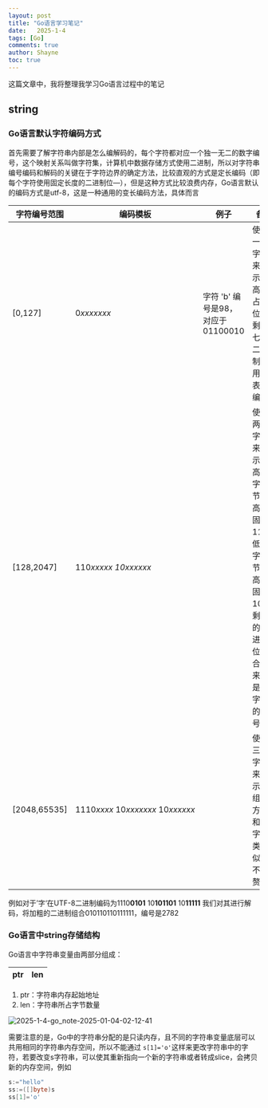 ```yaml
---
layout: post
title: "Go语言学习笔记"
date:   2025-1-4
tags: [Go]
comments: true
author: Shayne
toc: true
---
```

这篇文章中，我将整理我学习Go语言过程中的笔记

<!-- more -->

## string

### Go语言默认字符编码方式

首先需要了解字符串内部是怎么编解码的，每个字符都对应一个独一无二的数字编号，这个映射关系叫做字符集，计算机中数据存储方式使用二进制，所以对字符串编号编码和解码的关键在于字符边界的确定方法，比较直观的方式是定长编码（即每个字符使用固定长度的二进制位—），但是这种方式比较浪费内存，Go语言默认的编码方式是utf-8，这是一种通用的变长编码方法，具体而言

| 字符编号范围 | 编码模板                                  | 例子                              | 备注                                                                                                          |
| ------------ | ----------------------------------------- | --------------------------------- | ------------------------------------------------------------------------------------------------------------- |
| [0,127]      | 0*xxxxxxx*                              | 字符 'b' 编号是98，对应于01100010 | 使用一个字节来表示，高位0占位，剩下七位二进制位用于表示编号                                                   |
| [128,2047]   | 110*xxxxx *10*xxxxxx*                |                                   | 使用两个字节来表示，高位字节，高位固定110；<br />低位字节，高位固定10，剩余的二进制位组合起来就是该字符的编号 |
| [2048,65535] | 1110*xxxx* 10*xxxxxxx* 10*xxxxxx* |                                   | 使用三个字节来表示，组合方式和双字节类似，不作赘述                                                            |

例如对于’字‘在UTF-8二进制编码为1110**0101** 10**101101** 10**11111** 我们对其进行解码，将加粗的二进制组合010110110111111，编号是2782

### Go语言中string存储结构

Go语言中字符串变量由两部分组成：

| ptr | len |
| --- | --- |

1. ptr：字符串内存起始地址
2. len：字符串所占字节数量

![2025-1-4-go_note-2025-01-04-02-12-41](https://secret-land.oss-cn-hangzhou.aliyuncs.com/blog/2025-1-4-go_note-2025-01-04-02-12-41.png)

需要注意的是，Go中的字符串分配的是只读内存，且不同的字符串变量底层可以共用相同的字符串内存空间，所以不能通过 `s[1]='o'`这样来更改字符串中的字符，若要改变s字符串，可以使其重新指向一个新的字符串或者转成slice，会拷贝新的内存空间，例如

```go
s:="hello"
ss:=([]byte)s
ss[1]='o'
```
